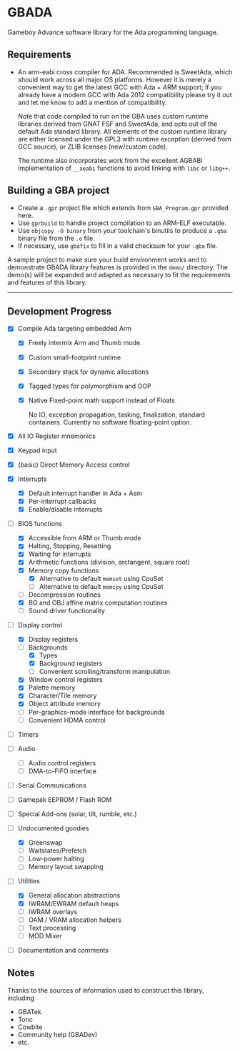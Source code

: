 
# GBADA

Gameboy Advance software library for the Ada programming language.

## Requirements

- An arm-eabi cross compiler for ADA. Recommended is SweetAda, which should work across all major OS platforms.
  However it is merely a convenient way to get the latest GCC with Ada + ARM support; if you already have a modern
  GCC with Ada 2012 compatibility please try it out and let me know to add a mention of compatibility.

  Note that code compiled to run on the GBA uses custom runtime libraries derived from GNAT FSF and SweetAda,
  and opts out of the default Ada standard library. All elements of the custom runtime library
  are either licensed under the GPL3 with runtime exception (derived from GCC source), or ZLIB licenses (new/custom code).

  The runtime also incorporates work from the excellent AGBABI implementation of `__aeabi` functions to avoid
  linking with `libc` or `libg++`.

## Building a GBA project

- Create a `.gpr` project file which extends from `GBA_Program.gpr` provided here.
- Use `gprbuild` to handle project compilation to an ARM-ELF executable.
- Use `objcopy -O binary` from your toolchain's binutils to produce a `.gba` binary file from the `.o` file.
- If necessary, use `gbafix` to fill in a valid checksum for your `.gba` file.

A sample project to make sure your build environment works and to demonstrate GBADA library features
is provided in the `demo/` directory. The demo(s) will be expanded and adapted as necessary to fit
the requirements and features of this library.

---

## Development Progress

- [x] Compile Ada targeting embedded Arm
    - [x] Freely intermix Arm and Thumb mode.
    - [x] Custom small-footprint runtime
    - [x] Secondary stack for dynamic allocations
    - [x] Tagged types for polymorphism and OOP
    - [x] Native Fixed-point math support instead of Floats

      No IO, exception propagation, tasking, finalization, standard containers.
      Currently no software floating-point option.


- [x] All IO Register mnemonics
- [x] Keypad input
- [x] (basic) Direct Memory Access control
- [x] Interrupts
    - [x] Default interrupt handler in Ada + Asm
    - [x] Per-interrupt callbacks
    - [x] Enable/disable interrupts
- [ ] BIOS functions
    - [x] Accessible from ARM or Thumb mode
    - [x] Halting, Stopping, Resetting
    - [x] Waiting for interrupts
    - [x] Arithmetic functions (division, arctangent, square root)
    - [x] Memory copy functions
        - [x] Alternative to default `memset` using CpuSet
        - [ ] Alternative to default `memcpy` using CpuSet
    - [ ] Decompression routines
    - [x] BG and OBJ affine matrix computation routines
    - [ ] Sound driver functionality
- [ ] Display control
    - [x] Display registers
    - [ ] Backgrounds
        - [x] Types
        - [x] Background registers
        - [ ] Convenient scrolling/transform manipulation
    - [x] Window control registers
    - [x] Palette memory
    - [x] Character/Tile memory
    - [x] Object attribute memory
    - [ ] Per-graphics-mode interface for backgrounds
    - [ ] Convenient HDMA control
- [ ] Timers
- [ ] Audio
    - [ ] Audio control registers
    - [ ] DMA-to-FIFO interface
- [ ] Serial Communications
- [ ] Gamepak EEPROM / Flash ROM
- [ ] Special Add-ons (solar, tilt, rumble, etc.)
- [ ] Undocumented goodies
    - [x] Greenswap
    - [ ] Waitstates/Prefetch
    - [ ] Low-power halting
    - [ ] Memory layout swapping
- [ ] Utilities
    - [x] General allocation abstractions
    - [x] IWRAM/EWRAM default heaps
    - [ ] IWRAM overlays
    - [ ] OAM / VRAM allocation helpers
    - [ ] Text processing
    - [ ] MOD Mixer
- [ ] Documentation and comments


## Notes

Thanks to the sources of information used to construct this library, including
- GBATek
- Tonc
- Cowbite
- Community help (GBADev)
- etc.